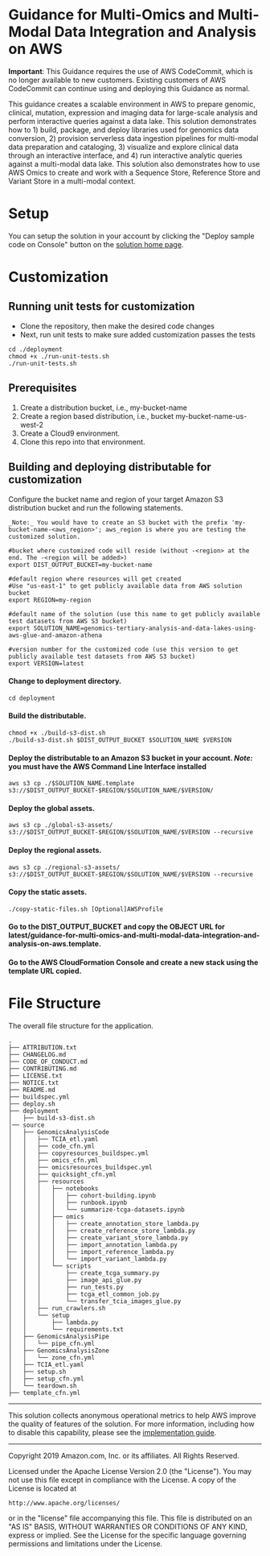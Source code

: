 # Guidance for Multi-Omics and Multi-Modal Data Integration and Analysis on AWS

**Important**: This Guidance requires the use of AWS CodeCommit, which is no longer available to new customers. Existing customers of AWS CodeCommit can continue using and deploying this Guidance as normal.

This guidance creates a scalable environment in AWS to prepare genomic, clinical, mutation, expression and imaging data for large-scale analysis and perform interactive queries against a data lake. This solution demonstrates how to 1) build, package, and deploy libraries used for genomics data conversion, 2) provision serverless data ingestion pipelines for multi-modal data preparation and cataloging, 3) visualize and explore clinical data through an interactive interface, and 4) run interactive analytic queries against a multi-modal data lake. This solution also demonstrates how to use AWS Omics to create and work with a Sequence Store, Reference Store and Variant Store in a multi-modal context.

# Setup
You can setup the solution in your account by clicking the "Deploy sample code on Console" button on the [solution home page](https://aws.amazon.com/solutions/guidance/guidance-for-multi-omics-and-multi-modal-data-integration-and-analysis/).

# Customization

## Running unit tests for customization
* Clone the repository, then make the desired code changes
* Next, run unit tests to make sure added customization passes the tests
```
cd ./deployment
chmod +x ./run-unit-tests.sh
./run-unit-tests.sh
```

## Prerequisites

1. Create a distribution bucket, i.e., my-bucket-name
2. Create a region based distribution, i.e., bucket my-bucket-name-us-west-2
3. Create a Cloud9 environment.
4. Clone this repo into that environment.

## Building and deploying distributable for customization
Configure the bucket name and region of your target Amazon S3 distribution bucket and run the following statements. 

```
_Note:_ You would have to create an S3 bucket with the prefix 'my-bucket-name-<aws_region>'; aws_region is where you are testing the customized solution.
```

```
#bucket where customized code will reside (without -<region> at the end. The -<region will be added>)
export DIST_OUTPUT_BUCKET=my-bucket-name 

#default region where resources will get created
#Use "us-east-1" to get publicly available data from AWS solution bucket
export REGION=my-region

#default name of the solution (use this name to get publicly available test datasets from AWS S3 bucket)
export SOLUTION_NAME=genomics-tertiary-analysis-and-data-lakes-using-aws-glue-and-amazon-athena

#version number for the customized code (use this version to get publicly available test datasets from AWS S3 bucket)
export VERSION=latest
```

#### Change to deployment directory.
```
cd deployment
```

#### Build the distributable.
```
chmod +x ./build-s3-dist.sh
./build-s3-dist.sh $DIST_OUTPUT_BUCKET $SOLUTION_NAME $VERSION
```

#### Deploy the distributable to an Amazon S3 bucket in your account. _Note:_ you must have the AWS Command Line Interface installed
```
aws s3 cp ./$SOLUTION_NAME.template s3://$DIST_OUTPUT_BUCKET-$REGION/$SOLUTION_NAME/$VERSION/
```

#### Deploy the global assets.

```
aws s3 cp ./global-s3-assets/ s3://$DIST_OUTPUT_BUCKET-$REGION/$SOLUTION_NAME/$VERSION --recursive
```

#### Deploy the regional assets.
 
```
aws s3 cp ./regional-s3-assets/ s3://$DIST_OUTPUT_BUCKET-$REGION/$SOLUTION_NAME/$VERSION --recursive
```

#### Copy the static assets.
 
```
./copy-static-files.sh [Optional]AWSProfile
```

#### Go to the DIST_OUTPUT_BUCKET and copy the OBJECT URL for latest/guidance-for-multi-omics-and-multi-modal-data-integration-and-analysis-on-aws.template.

#### Go to the AWS CloudFormation Console and create a new stack using the template URL copied.

# File Structure
The overall file structure for the application.

```
.
├── ATTRIBUTION.txt
├── CHANGELOG.md
├── CODE_OF_CONDUCT.md
├── CONTRIBUTING.md
├── LICENSE.txt
├── NOTICE.txt
├── README.md
├── buildspec.yml
├── deploy.sh
├── deployment
│   ├── build-s3-dist.sh
│── source
│   ├── GenomicsAnalysisCode
│   │   ├── TCIA_etl.yaml
│   │   ├── code_cfn.yml
│   │   ├── copyresources_buildspec.yml
│   │   ├── omics_cfn.yml
│   │   ├── omicsresources_buildspec.yml
│   │   ├── quicksight_cfn.yml
│   │   ├── resources
│   │   │   ├── notebooks
│   │   │   │   ├── cohort-building.ipynb
│   │   │   │   ├── runbook.ipynb
│   │   │   │   └── summarize-tcga-datasets.ipynb
│   │   │   ├── omics
│   │   │   │   ├── create_annotation_store_lambda.py
│   │   │   │   ├── create_reference_store_lambda.py
│   │   │   │   ├── create_variant_store_lambda.py
│   │   │   │   ├── import_annotation_lambda.py
│   │   │   │   ├── import_reference_lambda.py
│   │   │   │   └── import_variant_lambda.py
│   │   │   └── scripts
│   │   │       ├── create_tcga_summary.py
│   │   │       ├── image_api_glue.py
│   │   │       ├── run_tests.py
│   │   │       ├── tcga_etl_common_job.py
│   │   │       └── transfer_tcia_images_glue.py
│   │   ├── run_crawlers.sh
│   │   └── setup
│   │       ├── lambda.py
│   │       └── requirements.txt
│   ├── GenomicsAnalysisPipe
│   │   └── pipe_cfn.yml
│   ├── GenomicsAnalysisZone
│   │   └── zone_cfn.yml
│   ├── TCIA_etl.yaml
│   ├── setup.sh
│   ├── setup_cfn.yml
│   └── teardown.sh
├── template_cfn.yml
```

***

This solution collects anonymous operational metrics to help AWS improve the
quality of features of the solution. For more information, including how to disable
this capability, please see the [implementation guide](https://docs.aws.amazon.com/solutions/latest/guidance-for-multi-omics-and-multi-modal-data-integration-and-analysis-on-aws/appendix-i.html).

---

Copyright 2019 Amazon.com, Inc. or its affiliates. All Rights Reserved.

Licensed under the Apache License Version 2.0 (the "License"). You may not use this file except in compliance with the License. A copy of the License is located at

    http://www.apache.org/licenses/

or in the "license" file accompanying this file. This file is distributed on an "AS IS" BASIS, WITHOUT WARRANTIES OR CONDITIONS OF ANY KIND, express or implied. See the License for the specific language governing permissions and limitations under the License.
